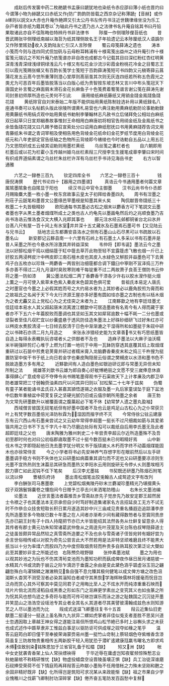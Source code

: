 <!-- { "loadSidebar": true } -->
　　成赵后传发箧中药二枚赩蹏书孟康曰蹏犹地也染纸令赤应邵曰薄小纸也晋灼曰今谓薄小物为赫蹏又曰赤纸又作防广韵韵防皆载之西京杂记称薄蹏【音赫】或作绨则以説文大赤也升庵作赩蹄又引太公丹书左传丹书注近世魏律缘坐没为乐工杂戸者皆赤纸为籍其卷以为轴此丹书之遗乃古人之法律书名升庵自铭其书曰丹铅果取诸此亦自不佳陈晦伯特辨丹书非法律书
　　陟厘一作侧理陟俚苔纸也
　　昔晋武赐张华侧理纸南越以海苔为纸其理侧故名王子年拾遗记云本陟厘纸汉人语譌尔又作陟里隂劲收入支韵陆友仁引汉人言陟俚
　　蜀云母笺薛涛之遗也
　　涛本小笺而今则与连四同式但加矾与云母粉耳韩浦有十様鸾笺出益州之诗升庵引作十様蛮笺元瑞讥之不知升庵乃依笺谱亦非自改也成都古今记载其目曰深红粉红杏红明黄深青浅青深绿浅绿铜绿浅云凡十様又有松花金沙流沙彩霞金粉桃花冷金之目蜀志王衍以霞光笺赐张蠙又有百韵长笺学士笺短于百韵薛涛笺短可书四韵又元稹寄薛云菖蒲花发五云髙今世所重薄则澄心堂厚则髙丽茧其次则无灰连四纸若所称五色霞光之类尤为可恶百年后墨皆脱落当以白版心纸为贵智按东坡志林又言川中布头笺冠天下唐国史补言蜀之麻面屑末滑石金花长麻鱼子十色笺费着蜀笺谱言谢公笺在薛涛先谢司封景初师厚所造也元羙何不引此
　　唐用绫纸麻纸藤纸又用销金牋金鳯牋鱼牋花牋
　　黄纸除官自刘宋泰始二年版不能供始用黄纸陈制铨选补用以黄纸録名八座通书奏可以名帖鹤头版此徐陵所谓黄札易营也六典注勅用黄麻纸勅防论事勅勅録用黄藤纸书用绢贞观中始用黄纸书勅制李肇翰林志凡赦书立后储拜免公相竝白麻纸双日起草只日宣郑絪奏故事惟封王命相用白麻唐初将相官告用绡金纸及金鳯纸书之余皆鱼牋花牋又曰凡赐予徴召宣索处分曰诏用白麻纸慰抚曰书用黄麻牋荐告词文用青藤纸朱书谓之青词宰相及使相告用色背绫金花纸命妇金花罗纸节度用白背绫金花纸元和八年吏部定官告纸轴之色物所云背绫即今裱绫也今时诰勅自五品以上用五花乃文思院织成五云绫其诏勅则用墨栏黄纸
　　乌丝笺之畵栏者也
　　自六朝即用栏墨后或以花为栏霍小玉传越州姫乌丝栏素叚三尺授李生生援笔成章李肇曰宋时间有织成界道绢素谓之乌丝栏朱丝栏许浑有乌丝栏手书诗见海岳书史
　　右方以智通雅


　　六艺之一録巻三百九
　　钦定四库全书
　　六艺之一録卷三百十　　　　钱唐倪涛撰
　　歴代书论四十【器用之四墨谱】
　　真诰云今书通用墨者何葢文章属隂墨隂象也自隂显于阳也
　　续汉书云中官令主御墨
　　汉书云尚书令仆丞郎月赐隃麋大墨一枚小墨一枚东宫故事云皇太子初拜给香墨四丸
　　周书有湼墨之刑荘子云舐笔和墨晋文公墨缞邑宰墨绶是知墨其来乆矣
　　陶侃献晋帝牋纸三十枚墨二十丸皆极精妙
　　欧阳通每书其墨必古松之烟末以麝香方可下笔説文云墨者墨也字从黒土墨者烟煤所成土之类也古人灼龟先以墨画龟然后灼之兆顺食墨乃吉尚书洛诰云惟洛食汉文大横入兆即其事也
　　郦元注水经云邺都铜雀台北曰氷井台髙八尺有屋一百十间上有氷室井井深十五丈藏氷及石墨焉石墨可书【又见陆云与兄书云】
　　括地志云东都夀安县洛水之侧有石墨山山石尽黒可以书疏故以石墨名山
　　新安郡记云黟县南一十六里有石岭上有石墨土人多采以书有石墨井是昔人采墨之所也今悬水所淙激其井转益深矣
　　韦仲将【即韦诞】墨法云今之墨法以好醇松烟干捣以细绢簁于缸中簁去草芥此物至轻不宜露簁虑飞散也烟一斤已上好胶五两浸梣皮汁中梣皮即江南石檀木皮也其皮入水緑色又觧胶并益墨色可下去黄鸡子白五枚亦以珍珠一两麝香一两皆别治细簁都合调下鐡臼中寕刚不冝泽捣三万杵多亦善不得过二月九月温时臭败寒则难干每锭重不过二两故萧子良荅王僧防书云仲将之墨一防如漆
　　冀公墨法松烟二两丁香麝香干漆各少许右以胶水溲作挺火烟上薫之一月可使入紫草末色紫入秦皮末色碧其色俱可爱
　　昔祖氏本易定人唐氏之时墨官也今墨之上必假其姓而号之大约易水者为上其妙者必以鹿角胶煎为膏而和之故祖氏之名闻于天下今太行济源王屋亦多好墨有圆如珪亦墨之古制也有以栝木烟为之者尤麤又云上党松心为之尤佳突之末者为上
　　江南黟歙之地有李廷珪墨尤佳廷珪本易水人其父超起唐末流离渡江覩歙中可居造墨故有名焉今有人得而藏于家者亦不下五六十年葢胶败而墨调也其坚如玉其文如犀冩逾数十幅不耗一二分也墨或坚裂者至佳凡収贮宜以纱囊盛悬于透风防佳造朱墨法上好硃砂细研飞过好朱红亦可以梣皮水煑胶清浸一七日倾去胶清于日色中渐渐漉之干湿得所和如墨挺于朱砚中研之以书碑石亦须二月九月造之
　　宋张永渉猎经史能为文章善书又有巧思纸墨皆自造上每得永表輙执玩咨嗟者乆之供御者不及也
　　造麻子墨法以大麻子油沃糯米半碗强碎剪灯心堆于上燃为灯置一地坑于中用一瓦鉢防穿透其底覆其熖上取烟煤重研过以石噐中煎煑皂荚膏并研过者糯米膏入龙脑麝香秦皮末和之捣三千杵搜为挺置防室中俟干书于纸上向日若金字也秦皮陶隠居云俗谓之樊槻皮以水渍和墨书色不脱故造墨方多有用之
　　近黟歙间有人造白墨色如银迨研讫即与常墨无异但未知所制之法
　　掦雄答刘歆书云雄为郎自奏心好躭愽絶丽之文愿不受三嵗俸息休直事得肆心广意成帝诏不夺俸令尚书赐笔墨得观书于石渠故天下上计孝亷及内郡卫卒防者雄常把三寸弱翰赍油素四尺以问其异归则以挝松椠二十七年于兹矣
　　伪蜀有童子某者能诵书孟氏召入甚嘉其頴悟遂锡之衣服及墨一丸后家童误坠于庭下盆池中后数年重植盆中荷芰复获之坚硬光腻仍旧或云僖宗朝所用墨之余者
　　唐王勃为文常先研墨数升以被覆面谓之腹藁起必下笔不休【幼常梦人遗之墨丸盈袖】
　　西域僧言彼国无砚笔纸但有好墨中国者不及也云是鸡足山古松心为之仆常获贝叶上有梵字数百墨倍光泽防秋霖为湿因而揩字终不灭
　　今常侍徐公铉云建康东有云穴西山有石墨亲尝试之又云幼年常得李超墨一挺长不过尺细裁如筯与其爱弟锴共用之日书不下五千字凡十年乃尽磨边处际有刄可以裁纸自后用李氏墨无及此者超即廷珪之父也
　　唐末陶雅为雅州刺史二十年尝责李超云尔近所造墨殊不及吾初至郡时何也对曰公初临郡歳取墨不过十挺今数百挺未已何暇精好焉
　　山中新伐木书之字即隠起他日洗去墨字犹分明又书于版牍嵗乆木朽而字终不动葢烟煤能固木也亦徐常侍言
　　今之小学者将书必先安神养气存想字形在眼前然后以左手研墨墨调手稳方书则不失体也又曰研墨如病葢重其调匀而不泥也又曰研墨要凉凉则生光墨不宜热热则生沫葢忌其研急而墨热又李阳氷云用则旋研无令停乆乆则墨埃相汚胶力隳亡如此泥钝不任下笔矣
　　后汉李尤墨铭
　　书契既还研墨乃陈烟石附笔以流以伸
　　曺植乐府诗
　　墨出青松烟笔出狡兎翰古人成鸳迹文字有改刋
　　李白酬张司马惠墨歌
　　上党碧松烟夷陵丹砂末兰麝凝珍墨精光乃堪掇黄头奴子双鵶鬟锦囊卷之懐抱间今日赠予兰亭去兴来洒笔防稽山
　　右朱长文墨池编
　　论墨法
　　近世言墨法者葢推吾乡雪斋赵彦先子觉彦先乃故安定郡王超然居士令襟之子也其墨法本无宗承但自少时笃好制造集诸家名方且招延良工无方不试无时不作叅合众技舍短取长积日累月遂造其妙中兴三庙咸见贵重名播遐迩追踪潘李彦先所造墨至多今物故已数十年墨之在人间者亦渐希少间有藏得数笏者与至寳同贵彦先亦已嗣王封有子十四人持麾把节亦已大半皆能绍其法然各务从仕鲜复留意余人得其传者有郡士黄元功朱知常诸葛武仲詹从之周逹先叶茂寔及天台陈伯叔琴隠薛道士之徒虽皆颇异常品然较之真雪斋所造要之不及也余与雪斋诸子侄皆宛转有姻好尝为余言世俗相传咸以对胶为奇先公尝言此大不然若用是法非特坚顽难磨且终不能黒大扺当以十分为率煤六而胶四乃为中度但取烟贵轻而杵贵多自熟耳胶次第泛论大槩如此至其要妙非言之所能述也　右陈槱负暄野録
　　张仲素墨池赋
　　墨之为用也以观其妙池之为玩也不伤其清茍变池而为墨知功积而蓺成俾夜作昼日居月诸挹彼一水精其六书或流韵于崩云之际乍滴沥于垂露之余由是变此黛色涵乎碧虚浴玉羽之翩翩忽殊白鸟濯锦鳞之潎潎稍见鱼自强不息允臻其极何健笔以成文俾方塘之改色沮洳斯乆杳冥不测受湼者必染其淄知白者咸守其黑恢学海辉映儒林将援毫而恱目岂泛舟而赏心其外可察其中莫见同君子之用晦比至人之不炫氷开而纯漆重重石映而珪片片倘北流而浸稻自成黑黍之形如东门之沤麻更学素丝之变究其义也如虫篆之所为恱其风也想鸟迹之多奇将与能而可传可继岂谋乐而泳之游之耻魏国之沉沉徒开墨井笑昆山之浩浩空设瑶池专其业者全其名乆其道者尽其美譬彼濡翰成兹色水则知游艺之人尽以墨池而为比
　　叚成式送温飞卿墨往复书十五首
　　叚云近集仙旧吏献墨二挺谨分一挺送上虽名殊九九状异二螺如虎掌者非佳似兎支者差胜不思吴兴道士忽遇因取上章越王神女得之遂能注易但所恨鸡山松节絶已多时上谷槲头求之未获也成式述作中踬草隶非工惟兹白事足以驱防讵可供成塜之砚夺如椽之笔乎
　　温答云庭筠白即日僮干至奉披荣诲蒙赍易州墨一挺竹山竒制上蔡轻烟色夺紫帷香含漆简虽复三防故物贵重相传五两新胶干轻入用犹恐于潜旷逺建康尫羸韦曜名方即求鸡木傅佳致别染铭殊恩加于兰省官礼备于松櫺【缺】
　　矧又洲【缺】
　　帐中女史犹袭青香架上仙人常扶缥袂得
　　于华近辱在庸虚岂知夜寉频惊殊慙志业秋虵屡绾不称精研惟忧【缺】物虚投蜡盘空设晋陵虽壊正惧【缺】兵工治徒深谁磨石砚捧受荣荷不任下情庭筠再拜叚答云昨献小墨殆不任用借枨之力殊未坚刚和麰之余固非精好既非【缺】化所得岂是筑阳可求况某从来政能惭【缺】祖之市果自少学业愧稚川之伐薪飞卿制肘功深碎掌【缺】倦齐奋五笔防发百函愁中复觧
